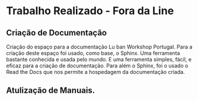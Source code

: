 # Trabalho Realizado - Fora da Line

## Criação de Documentação

Criação do espaço para a documentação Lu ban Workshop Portugal. Para a criação deste espaço foi usado, como base, o Sphinx. Uma ferramenta bastante conhecida e usada pelo mundo. E uma ferramenta simples, fácil, e eficaz para a criação de documentação. Para além o Sphinx, foi o usado o Read the Docs que nos permite a hospedagem da documentação criada.

## Atulização de Manuais.

